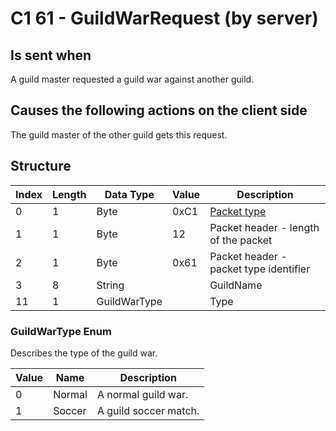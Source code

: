 # C1 61 - GuildWarRequest (by server)

## Is sent when

A guild master requested a guild war against another guild.

## Causes the following actions on the client side

The guild master of the other guild gets this request.

## Structure

| Index | Length | Data Type | Value | Description |
|-------|--------|-----------|-------|-------------|
| 0 | 1 |   Byte   | 0xC1  | [Packet type](PacketTypes.md) |
| 1 | 1 |    Byte   |   12   | Packet header - length of the packet |
| 2 | 1 |    Byte   | 0x61  | Packet header - packet type identifier |
| 3 | 8 | String |  | GuildName |
| 11 | 1 | GuildWarType |  | Type |

### GuildWarType Enum

Describes the type of the guild war.

| Value | Name | Description |
|-------|------|-------------|
| 0 | Normal | A normal guild war. |
| 1 | Soccer | A guild soccer match. |